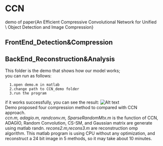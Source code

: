 # CCN
demo of paper{An Efficient Compressive Convolutional Network for Unified \\ Object Detection and Image Compression}  
## FrontEnd_Detection&Compression  



## BackEnd_Reconstruction&Analysis
This folder is the demo that shows how our model works;  
you can run as follows:  

      1.open demo.m in matlab
      2.change path to CCN_demo folder
      3.run the program
if it works successfully, you can see the result:
![Alt text](https://github.com/sosaaaad2/CCN/blob/master/CCN_demo/src/cat.jpg)  
Demo proposed four compression method to compared with CCN approach.   
*ccn.m, adagio.m, randconv.m, SparseRandomMtx.m* is the function of CCN, ADAGIO, Random Convolution, CS-SM, and Gaussian matrix are generate using matlab randn.  *recons2.m,recons3.m* are reconstruction omp algorithm.
This matlab program is using CPU without any optimization, and reconstruct a 24 bit image in 5 methods, so it may take about 10 minutes.
